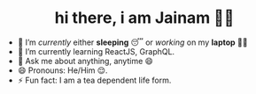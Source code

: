 <span align="center">
 <h1>hi there, i am Jainam 👨‍💻 </h1>
</span>

- 🔭 I’m *currently* either **sleeping** 😴 or *working* on my **laptop** 👨‍💻
- 🌱 I’m currently learning ReactJS, GraphQL.
- 💬 Ask me about anything, anytime 😄
- 😄 Pronouns: He/Him 😌.
- ⚡ Fun fact: I am a tea dependent life form.
